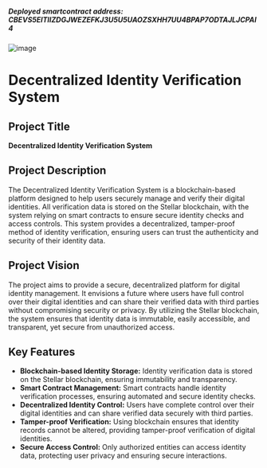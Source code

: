 ##### Deployed smartcontract address: CBEVS5EITIIZDGJWEZEFKJ3U5U5UAOZSXHH7UU4BPAP7ODTAJLJCPAI4
![image](https://github.com/user-attachments/assets/84896dcf-9358-47ce-a7b3-680164192b88)

# Decentralized Identity Verification System

## Project Title
**Decentralized Identity Verification System**

## Project Description
The Decentralized Identity Verification System is a blockchain-based platform designed to help users securely manage and verify their digital identities. All verification data is stored on the Stellar blockchain, with the system relying on smart contracts to ensure secure identity checks and access controls. This system provides a decentralized, tamper-proof method of identity verification, ensuring users can trust the authenticity and security of their identity data.

## Project Vision
The project aims to provide a secure, decentralized platform for digital identity management. It envisions a future where users have full control over their digital identities and can share their verified data with third parties without compromising security or privacy. By utilizing the Stellar blockchain, the system ensures that identity data is immutable, easily accessible, and transparent, yet secure from unauthorized access.

## Key Features
- **Blockchain-based Identity Storage:** Identity verification data is stored on the Stellar blockchain, ensuring immutability and transparency.
- **Smart Contract Management:** Smart contracts handle identity verification processes, ensuring automated and secure identity checks.
- **Decentralized Identity Control:** Users have complete control over their digital identities and can share verified data securely with third parties.
- **Tamper-proof Verification:** Using blockchain ensures that identity records cannot be altered, providing tamper-proof verification of digital identities.
- **Secure Access Control:** Only authorized entities can access identity data, protecting user privacy and ensuring secure interactions.
